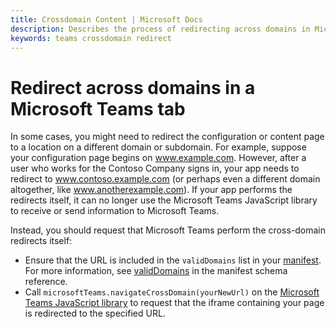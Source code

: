 ```yaml
---
title: Crossdomain Content | Microsoft Docs
description: Describes the process of redirecting across domains in Microsoft Teams
keywords: teams crossdomain redirect
---
```


# Redirect across domains in a Microsoft Teams tab

In some cases, you might need to redirect the configuration or content page to a location on a different domain or subdomain. For example, suppose your configuration page begins on www.example.com. However, after a user who works for the Contoso Company signs in, your app needs to redirect to www.contoso.example.com (or perhaps even a different domain altogether, like www.anotherexample.com). If your app performs the redirects itself, it can no longer use the Microsoft Teams JavaScript library to receive or send information to Microsoft Teams. 

Instead, you should request that Microsoft Teams perform the cross-domain redirects itself:

* Ensure that the URL is included in the `validDomains` list in your [manifest](createpackage.md). For more information, see [validDomains](schema.md#validdomains) in the manifest schema reference.
* Call `microsoftTeams.navigateCrossDomain(yourNewUrl)` on the [Microsoft Teams JavaScript library](jslibrary.md) to request that the iframe containing your page is redirected to the specified URL.
